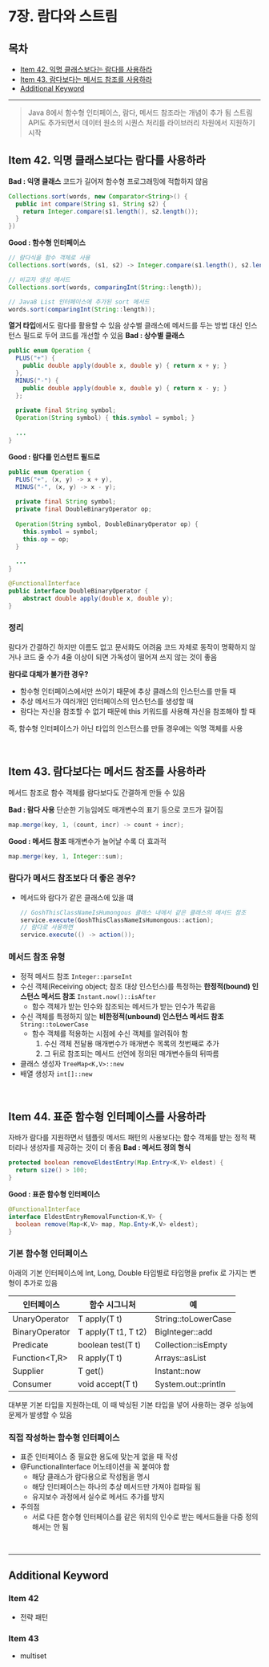 # 7장. 람다와 스트림

## 목차

- [Item 42. 익명 클래스보다는 람다를 사용하라](#Item-42-익명-클래스보다는-람다를-사용하라)
- [Item 43. 람다보다는 메서드 참조를 사용하라](#Item-43-람다보다는-메서드-참조를-사용하라)
- [Additional Keyword](#Additional-Keyword)

---

> Java 8에서 함수형 인터페이스, 람다, 메서드 참조라는 개념이 추가 됨
> 스트림 API도 추가되면서 데이터 원소의 시퀀스 처리를 라이브러리 차원에서 지원하기 시작

## Item 42. 익명 클래스보다는 람다를 사용하라

**Bad : 익명 클래스**
코드가 길어져 함수형 프로그래밍에 적합하지 않음

```java
Collections.sort(words, new Comparator<String>() {
  public int compare(String s1, String s2) {
    return Integer.compare(s1.length(), s2.length());
  }
})
```

**Good : 함수형 인터페이스**

```java
// 람다식을 함수 객체로 사용
Collections.sort(words, (s1, s2) -> Integer.compare(s1.length(), s2.length()));

// 비교자 생성 메서드
Collections.sort(words, comparingInt(String::length));

// Java8 List 인터페이스에 추가된 sort 메서드
words.sort(comparingInt(String::length));
```

**열거 타입**에서도 람다를 활용할 수 있음
상수별 클래스에 메서드를 두는 방법 대신 인스턴스 필드로 두어 코드를 개선할 수 있음
**Bad : 상수별 클래스**

```java
public enum Operation {
  PLUS("+") {
    public double apply(double x, double y) { return x + y; }
  },
  MINUS("-") {
    public double apply(double x, double y) { return x - y; }
  };
  
  private final String symbol;
  Operation(String symbol) { this.symbol = symbol; }
  
  ...
}
```

**Good : 람다를 인스턴트 필드로**

```java
public enum Operation {
  PLUS("+", (x, y) -> x + y),
  MINUS("-", (x, y) -> x - y);
  
  private final String symbol;
  private final DoubleBinaryOperator op;
  
  Operation(String symbol, DoubleBinaryOperator op) { 
    this.symbol = symbol; 
    this.op = op;
  }
  
  ...
}

@FunctionalInterface
public interface DoubleBinaryOperator {
    abstract double apply(double x, double y);
}
```

### 정리

람다가 간결하긴 하지만 이름도 없고 문서화도 어려움
코드 자체로 동작이 명확하지 않거나 코드 줄 수가 4줄 이상이 되면 가독성이 떨어져 쓰지 않는 것이 좋음

**람다로 대체가 불가한 경우?**

* 함수형 인터페이스에서만 쓰이기 때문에 추상 클래스의 인스턴스를 만들 때
* 추상 메서드가 여러개인 인터페이스의 인스턴스를 생성할 때
* 람다는 자신을 참조할 수 없기 때문에 this 키워드를 사용해 자신을 참조해야 할 때

즉, 함수형 인터페이스가 아닌 타입의 인스턴스를 만들 경우에는 익명 객체를 사용

<br>

## Item 43. 람다보다는 메서드 참조를 사용하라

메서드 참조로 함수 객체를 람다보다도 간결하게 만들 수 있음

**Bad : 람다 사용**
단순한 기능임에도 매개변수의 표기 등으로 코드가 길어짐

```java
map.merge(key, 1, (count, incr) -> count + incr);
```

**Good : 메서드 참조**
매개변수가 늘어날 수록 더 효과적

```java
map.merge(key, 1, Integer::sum);
```

### 람다가 메서드 참조보다 더 좋은 경우?

* 메서드와 람다가 같은 클래스에 있을 떄

  ```java
  // GoshThisClassNameIsHumongous 클래스 내에서 같은 클래스의 메서드 참조 
  service.execute(GoshThisClassNameIsHumongous::action);
  // 람다로 사용하면
  service.execute(() -> action());
  ```

### 메서드 참조 유형

* 정적 메서드 참조
  `Integer::parseInt`
* 수신 객체(Receiving object; 참조 대상 인스턴스)를 특정하는 **한정적(bound) 인스턴스 메서드 참조**
  `Instant.now()::isAfter`
  * 함수 객체가 받는 인수와 참조되는 메서드가 받는 인수가 똑같음
* 수신 객체를 특정하지 않는 **비한정적(unbound) 인스턴스 메서드 참조**
  `String::toLowerCase`
  * 함수 객체를 적용하는 시점에 수신 객체를 알려줘야 함
    1. 수신 객체 전달용 매개변수가 매개변수 목록의 첫번째로 추가
    2. 그 뒤로 참조되는 메서드 선언에 정의된 매개변수들의 뒤따름
* 클래스 생성자
  `TreeMap<K,V>::new`
* 배열 생성자
  `int[]::new`

<br>

## Item 44. 표준 함수형 인터페이스를 사용하라

자바가 람다를 지원하면서 템플릿 메서드 패턴의 사용보다는 함수 객체를 받는 정적 팩터리나 생성자를 제공하는 것이 더 좋음
**Bad : 메서드 정의 형식**

```java
protected boolean removeEldestEntry(Map.Entry<K,V> eldest) {
  return size() > 100;
}
```

**Good : 표준 함수형 인터페이스**

```java
@FunctionalInterface
interface EldestEntryRemovalFunction<K,V> {
  boolean remove(Map<K,V> map, Map.Enty<K,V> eldest);
}
```

### 기본 함수형 인터페이스

아래의 기본 인터페이스에 Int, Long, Double 타입별로 타입명을 prefix 로 가지는 변형이 추가로 있음

| 인터페이스        | 함수 시그니처       | 예                  |
| ----------------- | ------------------- | ------------------- |
| UnaryOperator<T>  | T apply(T t)        | String::toLowerCase |
| BinaryOperator<T> | T apply(T t1, T t2) | BigInteger::add     |
| Predicate<T>      | boolean test(T t)   | Collection::isEmpty |
| Function<T,R>     | R apply(T t)        | Arrays::asList      |
| Supplier<T>       | T get()             | Instant::now        |
| Consumer<T>       | void accept(T t)    | System.out::println |

 대부분 기본 타입을 지원하는데, 이 때 박싱된 기본 타입을 넣어 사용하는 경우 성능에 문제가 발생할 수 있음

### 직접 작성하는 함수형 인터페이스

* 표준 인터페이스 중 필요한 용도에 맞는게 없을 때 작성
* @FunctionalInterface 어노테이션을 꼭 붙여야 함
  * 해당 클래스가 람다용으로 작성됨을 명시
  * 해당 인터페이스는 하나의 추상 메서드만 가져야 컴파일 됨
  * 유지보수 과정에서 실수로 메서드 추가를 방지
* 주의점
  * 서로 다른 함수형 인터페이스를 같은 위치의 인수로 받는 메서드들을 다중 정의해서는 안 됨

<br>

---

## Additional Keyword

### Item 42

* 전략 패턴

### Item 43

* multiset